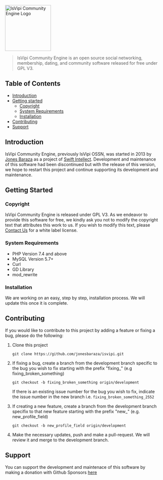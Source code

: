 <img alt="IsVipi Community Engine Logo" src="https://isvipi.com/themes/new/style/img/logo.png" width="150">

> IsVipi Community Engine is an open source social networking, membership, dating, and community software released for free under GPL V3.

## Table of Contents

- [Introduction](#introduction)
- [Getting started](#getting-started)
  - [Copyright](#copyright)
  - [System Requirements](#system-requirements)
  - [Installation](#installation)
- [Contributing](#contributing)
- [Support](#support)

## Introduction
IsVipi Community Engine, previously IsVipi OSSN, was started in 2013 by [Jones Baraza](https://github.com/jonesbaraza) as a project of [Swift Intellect](https://swiftintellect.org). Development and maintenance of this software had been discontinued but with the release of this version, we hope to restart this project and continue supporting its development and maintenance. 

## Getting Started
### Copyright
IsVipi Community Engine is released under GPL V3. As we endeavor to provide this software for free, we kindly ask you not to modify the copyright text that attributes this work to us. If you wish to modify this text, please [Contact Us](https://isvipi.com/support) for a white label license.

### System Requirements
- PHP Version 7.4 and above
- MySQL Version 5.7+
- Curl
- GD Library
- mod_rewrite

### Installation
We are working on an easy, step by step, installation process. We will update this once it is complete.

## Contributing
If you would like to contribute to this project by adding a feature or fixing a bug, please do the following:
1. Clone this project

	``` git clone https://github.com/jonesbaraza/isvipi.git ```
2. If fixing a bug, create a branch from the development branch specific to the bug you wish to fix starting with the prefix "fixing_" (e.g fixing_broken_something)

	``` git checkout -b fixing_broken_something origin/development ```

	If there is an existing issue number for the bug you wish to fix, indicate the issue number in the new branch i.e. ``` fixing_broken_something_2552 ```
3. If creating a new feature, create a branch from the development branch specifix to that new feature starting with the prefix "new_" (e.g. new_profile_field)

	``` git checkout -b new_profile_field origin/development ```
4. Make the necessary updates, push and make a pull-request. We will review it and merge to the development branch.

## Support
You can support the development and maintenace of this software by making a donation with Github Sponsors [here](https://github.com/sponsors/jonesbaraza/)